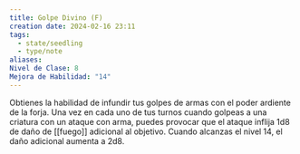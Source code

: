 ```yaml
---
title: Golpe Divino (F)
creation date: 2024-02-16 23:11
tags:
  - state/seedling
  - type/note
aliases: 
Nivel de Clase: 8
Mejora de Habilidad: "14"
---
```

Obtienes la habilidad de infundir tus golpes de armas con el poder ardiente de la forja. Una vez en
cada uno de tus turnos cuando golpeas a una criatura con un ataque con arma, puedes provocar que el ataque inflija 1d8 de daño de [[fuego]] adicional al objetivo. Cuando alcanzas el nivel 14, el daño adicional aumenta a 2d8.

